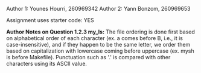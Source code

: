 Author 1: Younes Hourri, 260969342
Author 2: Yann Bonzom, 260969653

Assignment uses starter code: YES

**Author Notes on Question 1.2.3 my_ls:**
The file ordering is done first based on alphabetical order of each character (ex. a comes before B, i.e., it is case-insensitive), and if they happen to be the same letter, we order them based on capitalization with lowercase coming before uppercase (ex. mysh is before Makefile). Punctuation such as '.' is compared with other characters using its ASCII value. 